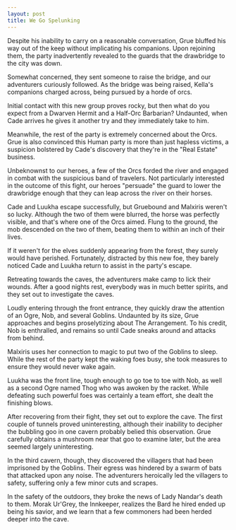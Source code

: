 ```yaml
---
layout: post
title: We Go Spelunking
---
```


Despite his inability to carry on a reasonable conversation, Grue
bluffed his way out of the keep without implicating his
companions. Upon rejoining them, the party inadvertently revealed to
the guards that the drawbridge to the city was down.

Somewhat concerned, they sent someone to raise the bridge, and
our adventurers curiously followed. As the bridge was being raised,
Kella's companions charged across, being pursued by a horde of orcs.

Initial contact with this new group proves rocky, but then what do you
expect from a Dwarven Hermit and a Half-Orc Barbarian? Undaunted, when
Cade arrives he gives it another try and they immediately take to him.

Meanwhile, the rest of the party is extremely concerned about the
Orcs. Grue is also convinced this Human party is more than just
hapless victims, a suspicion bolstered by Cade's discovery that
they're in the "Real Estate" business.

Unbeknownst to our heroes, a few of the Orcs forded the river and
engaged in combat with the suspicious band of travelers. Not
particularly interested in the outcome of this fight, our heroes
"persuade" the guard to lower the drawbridge enough that they can leap
across the river on their horses.

Cade and Luukha escape successfully, but Gruebound and Malxiris
weren't so lucky. Although the two of them were blurred, the horse was
perfectly visible, and that's where one of the Orcs aimed. Flung to
the ground, the mob descended on the two of them, beating them to
within an inch of their lives.

If it weren't for the elves suddenly appearing from the forest, they
surely would have perished. Fortunately, distracted by this new foe,
they barely noticed Cade and Luukha return to assist in the party's
escape.

Retreating towards the caves, the adventurers make camp to lick their
wounds. After a good nights rest, everybody was in much better spirits, and
they set out to investigate the caves. 

Loudly entering through the front entrance, they quickly draw the
attention of an Ogre, Nob, and several Goblins. Undaunted by its size,
Grue approaches and begins proselytizing about The Arrangement. To his
credit, Nob is enthralled, and remains so until Cade sneaks around and
attacks from behind.

Malxiris uses her connection to magic to put two of the Goblins to
sleep. While the rest of the party kept the waking foes busy, she took
measures to ensure they would never wake again.

Luukha was the front line, tough enough to go toe to toe with Nob, as
well as a second Ogre named Thog who was awoken by the racket. While
defeating such powerful foes was certainly a team effort, she dealt
the finishing blows.

After recovering from their fight, they set out to explore the
cave. The first couple of tunnels proved uninteresting, although their
inability to decipher the bubbling goo in one cavern probably belied
this observation. Grue carefully obtains a mushroom near that goo to
examine later, but the area seemed largely uninteresting.

In the third cavern, though, they discovered the villagers that had
been imprisoned by the Goblins. Their egress was hindered by a swarm
of bats that attacked upon any noise. The adventurers heroically led
the villagers to safety, suffering only a few minor cuts and scrapes.

In the safety of the outdoors, they broke the news of Lady Nandar's
death to them. Morak Ur'Grey, the Innkeeper, realizes the Bard he
hired ended up being his savior, and we learn that a few commoners had
been herded deeper into the cave.
